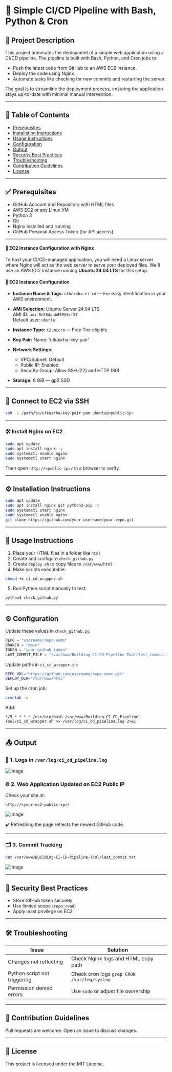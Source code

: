 # 🔄 Simple CI/CD Pipeline with Bash, Python & Cron

## 📘 Project Description

This project automates the deployment of a simple web application using a CI/CD pipeline. The pipeline is built with Bash, Python, and Cron jobs to:

- Push the latest code from GitHub to an AWS EC2 instance.
- Deploy the code using Nginx.
- Automate tasks like checking for new commits and restarting the server.

The goal is to streamline the deployment process, ensuring the application stays up-to-date with minimal manual intervention.

---

## 📑 Table of Contents

- [Prerequisites](#prerequisites)  
- [Installation Instructions](#installation-instructions)  
- [Usage Instructions](#usage-instructions)  
- [Configuration](#configuration)  
- [Output](#output)  
- [Security Best Practices](#security-best-practices)  
- [Troubleshooting](#troubleshooting)  
- [Contribution Guidelines](#contribution-guidelines)  
- [License](#license)  

---

## ✅ Prerequisites

- GitHub Account and Repository with HTML files  
- AWS EC2 or any Linux VM  
- Python 3  
- Git  
- Nginx installed and running  
- GitHub Personal Access Token (for API access)

---

#### 🔧 EC2 Instance Configuration with Nginx

To host your CI/CD-managed application, you will need a Linux server where Nginx will act as the web server to serve your deployed files. We'll use an AWS EC2 instance running **Ubuntu 24.04 LTS** for this setup.

#### 👥 EC2 Instance Configuration

* **Instance Name & Tags:**
  `utkarsha-ci-cd` — For easy identification in your AWS environment.

* **AMI Selection:**
  Ubuntu Server 24.04 LTS  
  AMI ID: `ami-0e35ddab05955cf57`  
  Default user: `ubuntu`

* **Instance Type:**
  `t2.micro` — Free Tier eligible

* **Key Pair:**
  Name: 'utkasrha-key-pair'

* **Network Settings:**
  * VPC/Subnet: Default
  * Public IP: Enabled
  * Security Group: Allow SSH (22) and HTTP (80)

* **Storage:**
  8 GiB — gp3 SSD

---

## 🔧 Connect to EC2 via SSH

```bash
ssh -i /path/to/utkasrha-key-pair.pem ubuntu@<public-ip>
```

---

### 🛠️ Install Nginx on EC2

```bash
sudo apt update
sudo apt install nginx -y
sudo systemctl enable nginx
sudo systemctl start nginx
```

Then open `http://<public-ip>/` in a browser to verify.

---

## ⚙️ Installation Instructions

```bash
sudo apt update
sudo apt install nginx git python3-pip -y
sudo systemctl start nginx
sudo systemctl enable nginx
git clone https://github.com/your-username/your-repo.git
```

---

## 🚀 Usage Instructions

1. Place your HTML files in a folder like `html`
2. Create and configure `check_github.py`
3. Create `deploy.sh` to copy files to `/var/www/html`
4. Make scripts executable:

```bash
chmod +x ci_cd_wrapper.sh
```

5. Run Python script manually to test:

```bash
python3 check_github.py
```

---

## ⚙️ Configuration

Update these values in `check_github.py`:

```python
REPO = "username/repo-name"
BRANCH = "main"
TOKEN = "your_github_token"
LAST_COMMIT_FILE = "/var/www/Building-CI-CD-Pipeline-Tool/last_commit.txt"
```

Update paths in `ci_cd_wrapper.sh`:

```bash
REPO_URL="https://github.com/username/repo-name.git"
DEPLOY_DIR="/var/www/html"
```

Set up the cron job:

```bash
crontab -e
```

Add:

```cron
*/5 * * * * /usr/bin/bash /var/www/Building-CI-CD-Pipeline-Tool/ci_cd_wrapper.sh >> /var/log/ci_cd_pipeline.log 2>&1
```

---

## 📤 Output

### 📝 1. Logs in `/var/log/ci_cd_pipeline.log`

![image](https://github.com/user-attachments/assets/bd60dbd4-445b-4501-a882-f9e8b977c937)

### 🌐 2. Web Application Updated on EC2 Public IP

Check your site at:

```
http://<your-ec2-public-ip>/
```
![image](https://github.com/user-attachments/assets/a92f41e6-61f8-412b-9b0d-2048d5967eed)


✔️ Refreshing the page reflects the newest GitHub code.

---

### 🗂️ 3. Commit Tracking

```bash
cat /var/www/Building-CI-CD-Pipeline-Tool/last_commit.txt
```
![image](https://github.com/user-attachments/assets/4d1813a6-aab3-428d-972d-9fde5ea6399c)


---

## 🔐 Security Best Practices

- Store GitHub token securely
- Use limited scope (`repo:read`)
- Apply least privilege on EC2

---

## 🛠️ Troubleshooting

| Issue                        | Solution                                      |
| ---------------------------- | --------------------------------------------- |
| Changes not reflecting       | Check Nginx logs and HTML copy path           |
| Python script not triggering | Check cron logs `grep CRON /var/log/syslog`   |
| Permission denied errors     | Use `sudo` or adjust file ownership           |

---

## 🤝 Contribution Guidelines

Pull requests are welcome. Open an issue to discuss changes.

---

## 📄 License

This project is licensed under the MIT License.
